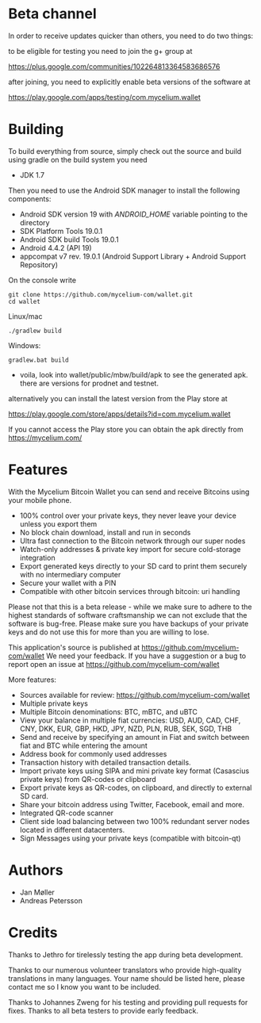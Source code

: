 Beta channel
============
In order to receive updates quicker than others, you need to do two things:

to be eligible for testing you need to join the g+ group at

https://plus.google.com/communities/102264813364583686576

after joining, you need to explicitly enable beta versions of the software at

https://play.google.com/apps/testing/com.mycelium.wallet

Building
========

To build everything from source, simply check out the source and build using gradle
on the build system you need

 * JDK 1.7

Then you need to use the Android SDK manager to install the following components:

 * Android SDK version 19 with *ANDROID_HOME* variable pointing to the directory
 * SDK Platform Tools 19.0.1
 * Android SDK build Tools 19.0.1
 * Android 4.4.2 (API 19)
 * appcompat v7 rev. 19.0.1 (Android Support Library + Android Support Repository)

On the console write

    git clone https://github.com/mycelium-com/wallet.git
    cd wallet

Linux/mac

    ./gradlew build

Windows: 

    gradlew.bat build

 - voila, look into wallet/public/mbw/build/apk to see the generated apk. 
   there are versions for prodnet and testnet.

alternatively you can install the latest version from the Play store at

https://play.google.com/store/apps/details?id=com.mycelium.wallet

If you cannot access the Play store you can obtain the apk directly from https://mycelium.com/

Features 
========

With the Mycelium Bitcoin Wallet you can send and receive Bitcoins using your mobile phone.

 - 100% control over your private keys, they never leave your device unless you export them
 - No block chain download, install and run in seconds
 - Ultra fast connection to the Bitcoin network through our super nodes
 - Watch-only addresses & private key import for secure cold-storage integration
 - Export generated keys directly to your SD card to print them securely with no intermediary computer
 - Secure your wallet with a PIN
 - Compatible with other bitcoin services through bitcoin: uri handling

Please not that this is a beta release - while we make sure to adhere to the highest standards of software craftsmanship we can not exclude that the software is bug-free. Please make sure you have backups of your private keys and do not use this for more than you are willing to lose.

This application's source is published at https://github.com/mycelium-com/wallet
We need your feedback. If you have a suggestion or a bug to report open an issue at https://github.com/mycelium-com/wallet

More features:
 - Sources available for review:  https://github.com/mycelium-com/wallet
 - Multiple private keys
 - Multiple Bitcoin denominations: BTC, mBTC, and uBTC
 - View your balance in multiple fiat currencies: USD, AUD, CAD, CHF, CNY, DKK, EUR, GBP, HKD, JPY, NZD, PLN, RUB, SEK, SGD, THB
 - Send and receive by specifying an amount in Fiat and switch between fiat and BTC while entering the amount
 - Address book for commonly used addresses
 - Transaction history with detailed transaction details.
 - Import private keys using SIPA and mini private key format (Casascius private keys) from QR-codes or clipboard
 - Export private keys as QR-codes, on clipboard, and directly to external SD card.
 - Share your bitcoin address using Twitter, Facebook, email and more.
 - Integrated QR-code scanner
 - Client side load balancing between two 100% redundant server nodes located in different datacenters.
 - Sign Messages using your private keys (compatible with bitcoin-qt)

Authors
=======
 - Jan Møller
 - Andreas Petersson

Credits
=======
Thanks to Jethro for tirelessly testing the app during beta development.

Thanks to our numerous volunteer translators who provide high-quality translations in many languages. Your name should be listed here, please contact me so I know you want to be included.

Thanks to Johannes Zweng for his testing and providing pull requests for fixes.
Thanks to all beta testers to provide early feedback.
